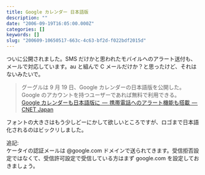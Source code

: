 ```yaml
---
title: Google カレンダー 日本語版
description: ""
date: "2006-09-19T16:05:00.000Z"
categories: []
keywords: []
slug: "200609-10650517-663c-4c63-bf2d-f022bdf2015d"
---
```


ついに公開されました。SMS だけかと思われたモバイルへのアラート送付も、メールで対応しています。au と組んで C メールだけか？と思ったけど、それはないみたいで。

> グーグルは 9 月 19 日、Google カレンダーの日本語版を公開した。Google のアカウントを持つユーザーであれば無料で利用できる。  
> [Google カレンダーも日本語版に  —  携帯電話へのアラート機能も搭載  — CNET Japan](http://japan.cnet.com/news/media/story/0,2000056023,20237491,00.htm?ref=rss)

フォントの大きさはもう少しどーにかして欲しいところですが、ロゴまで日本語化されるのはビックリしました。

追記:  
ケータイの認証メールは @google.com ドメインで送られてきます。受信拒否設定ではなくて、受信許可設定で受信している方はまず google.com を設定しておきましょう。
